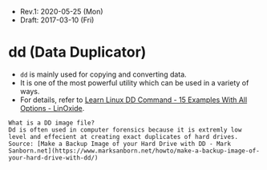 * Rev.1: 2020-05-25 (Mon)
* Draft: 2017-03-10 (Fri)
# dd (Data Duplicator)
* `dd` is mainly used for copying and converting data.
* It is one of the most powerful utility which can be used in a variety of ways.
* For details, refer to [Learn Linux DD Command - 15 Examples With All Options - LinOxide](linoxide.com/linux-command/linux-dd-command-create-1gb-file/).

```
What is a DD image file?
Dd is often used in computer forensics because it is extremly low level and effecient at creating exact duplicates of hard drives.
Source: [Make a Backup Image of your Hard Drive with DD - Mark Sanborn.net](https://www.marksanborn.net/howto/make-a-backup-image-of-your-hard-drive-with-dd/)
```
